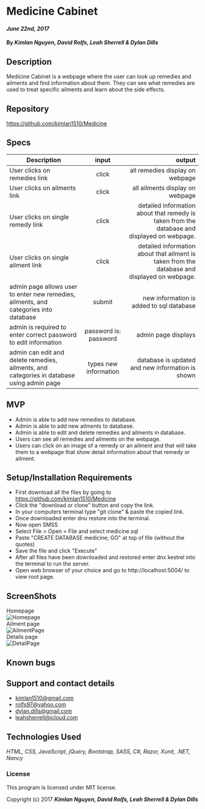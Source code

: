 # Medicine Cabinet

####  _June 22nd, 2017_

#### By _**Kimlan Nguyen, David Rolfs, Leah Sherrell & Dylan Dills**_

## Description
Medicine Cabinet is a webpage where the user can look up remedies and ailments and find information about them. They can see what remedies are used to treat specific ailments and learn about the side effects.

## Repository
https://github.com/kimlan1510/Medicine

## Specs

| Description | input | output |
| ------------- |:-------------:| -----:|
| User clicks on remedies link  | click | all remedies display on webpage |
| User clicks on ailments link | click | all ailments display on webpage|
| User clicks on single remedy link | click | detailed information about that remedy is taken from the database and displayed on webpage.|
| User clicks on single ailment link | click | detailed information about that ailment is taken from the database and displayed on webpage.|
| admin page allows user to enter new remedies, ailments, and categories into database | submit | new information is added to sql database |
| admin is required to enter correct password to edit information | password is: password | admin page displays |
| admin can edit and delete remedies, ailments, and categories in database using admin page | types new information | database is updated and new information is shown|



## MVP

* Admin is able to add new remedies to database.
* Admin is able to add new ailments to database.
* Admin is able to edit and delete remedies and ailments in database.
* Users can see all remedies and ailments on the webpage.
* Users can click on an image of a remedy or an ailment and that will take them to a webpage that show detail information about that remedy or ailment.


## Setup/Installation Requirements

* First download all the files by going to  https://github.com/kimlan1510/Medicine
* Click the "download or clone" button and copy the link.
* In your computers terminal type "git clone" & paste the copied link.
* Once downloaded enter dnu restore into the terminal.
* Now open SMSS
* Select File > Open > File and select medicine.sql
* Paste "CREATE DATABASE medicine; GO" at top of file (without the quotes)
* Save the file and click "Execute"
* After all files have been downloaded and restored enter dnx kestrel into the terminal to run the server.
* Open web browser of your choice and go to http://localhost:5004/ to view root page.

## ScreenShots
 Homepage <br/>
 ![Homepage](https://raw.github.com/kimlan1510/Medicine/kimlan/Content/img/HomePage.png) <br/>
 Ailment page <br/>
 ![AilmentPage](https://raw.github.com/kimlan1510/Medicine/kimlan/Content/img/AilmentPage.png) <br/>
 Details page <br/>
 ![DetailPage](https://raw.github.com/kimlan1510/Medicine/kimlan/Content/img/DetailPage.png)



## Known bugs



## Support and contact details
  * kimlan1510@gmail.com
  * rolfs97@yahoo.com
  * dylan.dills@gmail.com
  * leahsherrell@icloud.com


## Technologies Used

_HTML, CSS, JavaScript, jQuery, Bootstrap, SASS, C#, Razor, Xunit, .NET, Nancy_

### License
 This program is licensed under MIT license.

Copyright (c) 2017 **_Kimlan Nguyen, David Rolfs, Leah Sherrell & Dylan Dills_**
